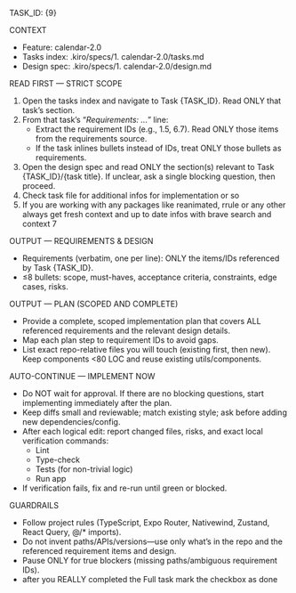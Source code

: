 TASK_ID: {9}

CONTEXT

- Feature: calendar-2.0
- Tasks index: .kiro/specs/1. calendar-2.0/tasks.md
- Design spec: .kiro/specs/1. calendar-2.0/design.md

READ FIRST — STRICT SCOPE

1. Open the tasks index and navigate to Task {TASK_ID}. Read ONLY that task’s section.
2. From that task’s “_Requirements: ..._” line:
   - Extract the requirement IDs (e.g., 1.5, 6.7). Read ONLY those items from the requirements source.
   - If the task inlines bullets instead of IDs, treat ONLY those bullets as requirements.
3. Open the design spec and read ONLY the section(s) relevant to Task {TASK_ID}/{task title}. If unclear, ask a single blocking question, then proceed.
4. Check task file for additional infos for implementation or so
5. If you are working with any packages like reanimated, rrule or any other always get fresh context and up to date infos with brave search and context 7

OUTPUT — REQUIREMENTS & DESIGN

- Requirements (verbatim, one per line): ONLY the items/IDs referenced by Task {TASK_ID}.
- ≤8 bullets: scope, must-haves, acceptance criteria, constraints, edge cases, risks.

OUTPUT — PLAN (SCOPED AND COMPLETE)

- Provide a complete, scoped implementation plan that covers ALL referenced requirements and the relevant design details.
- Map each plan step to requirement IDs to avoid gaps.
- List exact repo-relative files you will touch (existing first, then new). Keep components <80 LOC and reuse existing utils/components.

AUTO-CONTINUE — IMPLEMENT NOW

- Do NOT wait for approval. If there are no blocking questions, start implementing immediately after the plan.
- Keep diffs small and reviewable; match existing style; ask before adding new dependencies/config.
- After each logical edit: report changed files, risks, and exact local verification commands:
  - Lint
  - Type-check
  - Tests (for non-trivial logic)
  - Run app
- If verification fails, fix and re-run until green or blocked.

GUARDRAILS

- Follow project rules (TypeScript, Expo Router, Nativewind, Zustand, React Query, @/\* imports).
- Do not invent paths/APIs/versions—use only what’s in the repo and the referenced requirement items and design.
- Pause ONLY for true blockers (missing paths/ambiguous requirement IDs).
- after you REALLY completed the Full task mark the checkbox as done
